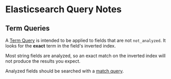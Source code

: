 # Elasticsearch Query Notes

## Term Queries

A [Term Query](https://www.elastic.co/guide/en/elasticsearch/reference/current/query-dsl-term-query.html) is intended to be applied to fields that are not `not_analyzed`. It looks for the **exact** term in the field's inverted index.

Most string fields are analyzed, so an exact match on the inverted index will not produce the results you expect.

Analyzed fields should be searched with a [match query](https://www.elastic.co/guide/en/elasticsearch/reference/current/query-dsl-match-query.html).
